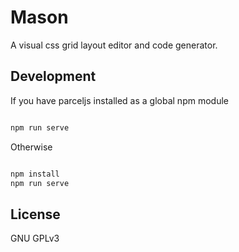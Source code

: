 # Mason

A visual css grid layout editor and code generator.

## Development

If you have parceljs installed as a global npm module

```bash

npm run serve

```

Otherwise

```bash

npm install
npm run serve

```

## License

GNU GPLv3
